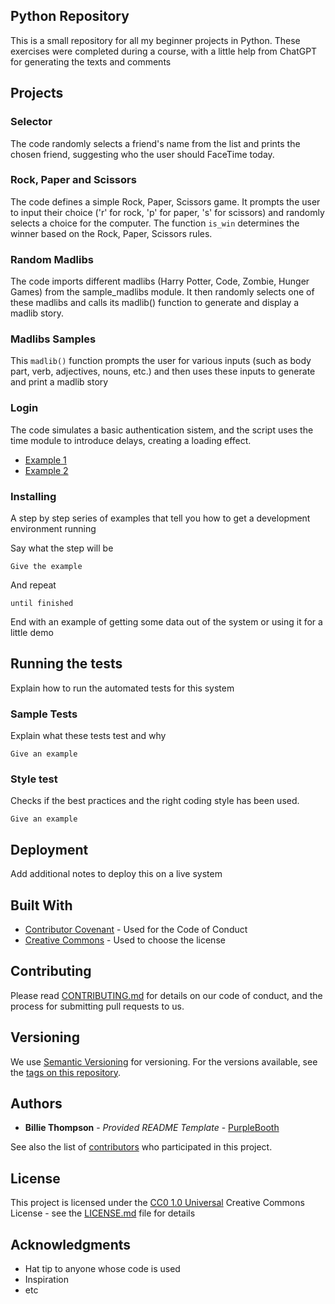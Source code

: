 ## Python Repository

This is a small repository for all my beginner projects in Python. These exercises were completed during a course, with a little help from ChatGPT for generating the texts and comments

## Projects
### Selector
The code randomly selects a friend's name from the list and prints the chosen friend, suggesting who the user should FaceTime today.

### Rock, Paper and Scissors
The code defines a simple Rock, Paper, Scissors game. It prompts the user to input their choice ('r' for rock, 'p' for paper, 's' for scissors) and randomly selects a choice for the computer. The function `is_win` determines the winner based on the Rock, Paper, Scissors rules.

### Random Madlibs
The code imports different madlibs (Harry Potter, Code, Zombie, Hunger Games) from the sample_madlibs module. It then randomly selects one of these madlibs and calls its madlib() function to generate and display a madlib story. 

### Madlibs Samples
This `madlib()` function prompts the user for various inputs (such as body part, verb, adjectives, nouns, etc.) and then uses these inputs to generate and print a madlib story

### Login
The code simulates a basic authentication sistem, and the script uses the time module to introduce delays, creating a loading effect.

- [Example 1](https://www.example.com)
- [Example 2](https://www.example.com)

### Installing

A step by step series of examples that tell you how to get a development
environment running

Say what the step will be

    Give the example

And repeat

    until finished

End with an example of getting some data out of the system or using it
for a little demo

## Running the tests

Explain how to run the automated tests for this system

### Sample Tests

Explain what these tests test and why

    Give an example

### Style test

Checks if the best practices and the right coding style has been used.

    Give an example

## Deployment

Add additional notes to deploy this on a live system

## Built With

  - [Contributor Covenant](https://www.contributor-covenant.org/) - Used
    for the Code of Conduct
  - [Creative Commons](https://creativecommons.org/) - Used to choose
    the license

## Contributing

Please read [CONTRIBUTING.md](CONTRIBUTING.md) for details on our code
of conduct, and the process for submitting pull requests to us.

## Versioning

We use [Semantic Versioning](http://semver.org/) for versioning. For the versions
available, see the [tags on this
repository](https://github.com/PurpleBooth/a-good-readme-template/tags).

## Authors

  - **Billie Thompson** - *Provided README Template* -
    [PurpleBooth](https://github.com/PurpleBooth)

See also the list of
[contributors](https://github.com/PurpleBooth/a-good-readme-template/contributors)
who participated in this project.

## License

This project is licensed under the [CC0 1.0 Universal](LICENSE.md)
Creative Commons License - see the [LICENSE.md](LICENSE.md) file for
details

## Acknowledgments

  - Hat tip to anyone whose code is used
  - Inspiration
  - etc
